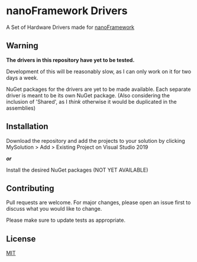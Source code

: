 # nanoFramework Drivers

A Set of Hardware Drivers made for [nanoFramework](https://github.com/nanoframework/Home)

## Warning
**The drivers in this repository have yet to be tested.**

Development of this will be reasonably slow, as I can only work on it for two days a week.

NuGet packages for the drivers are yet to be made available.
Each separate driver is meant to be its own NuGet package. (Also considering the inclusion of 'Shared', as I *think* otherwise it would be duplicated in the assemblies)

## Installation

Download the repository and add the projects to your solution by clicking
MySolution > Add > Existing Project on Visual Studio 2019

***or***

Install the desired NuGet packages (NOT YET AVAILABLE)

## Contributing
Pull requests are welcome. For major changes, please open an issue first to discuss what you would like to change.

Please make sure to update tests as appropriate.

## License
[MIT](https://choosealicense.com/licenses/mit/)
